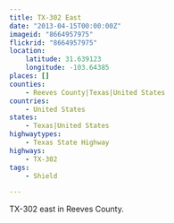 ```yaml
---
title: TX-302 East
date: "2013-04-15T00:00:00Z"
imageid: "8664957975"
flickrid: "8664957975"
location:
    latitude: 31.639123
    longitude: -103.64385
places: []
counties:
    - Reeves County|Texas|United States
countries:
    - United States
states:
    - Texas|United States
highwaytypes:
    - Texas State Highway
highways:
    - TX-302
tags:
    - Shield

---
```

TX-302 east in Reeves County.